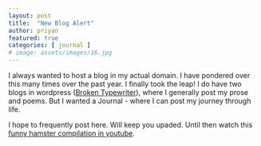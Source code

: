 ```yaml
---
layout: post
title:  "New Blog Alert"
author: priyan
featured: true
categories: [ journal ]
# image: assets/images/16.jpg
---
```

I always wanted to host a blog in my actual domain. I have pondered over this many times over the past year. I finally took the leap! I do have two blogs in wordpress ([Broken Typewriter](https://priyanmuthu.wordpress.com/)), where I generally post my prose and poems. But I wanted a Journal - where I can post my journey through life. 

I hope to frequently post here. Will keep you upaded. Until then watch this [funny hamster compilation in youtube](https://www.youtube.com/watch?v=rrShUyusEUo).
